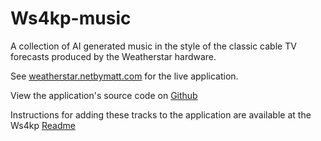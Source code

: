 # Ws4kp-music

A collection of AI generated music in the style of the classic cable TV forecasts produced by the Weatherstar hardware.

See [weatherstar.netbymatt.com](https://weatherstar.netbymatt.com) for the live application.

View the application's source code on [Github](https://github.com/netbymatt/ws4kp)

Instructions for adding these tracks to the application are available at the Ws4kp [Readme](https://github.com/netbymatt/ws4kp/blob/main/README.md#music)